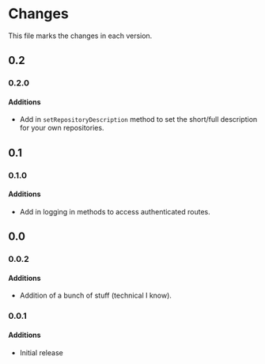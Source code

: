 # Changes
This file marks the changes in each version.

## 0.2
### 0.2.0
#### Additions
- Add in `setRepositoryDescription` method to set the short/full description for your own repositories.

## 0.1
### 0.1.0
#### Additions
- Add in logging in methods to access authenticated routes.

## 0.0
### 0.0.2
#### Additions
- Addition of a bunch of stuff (technical I know).

### 0.0.1
#### Additions
- Initial release